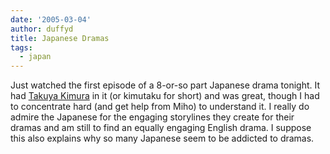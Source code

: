 ```yaml
---
date: '2005-03-04'
author: duffyd
title: Japanese Dramas
tags:
  - japan
---
```


Just watched the first episode of a 8-or-so part Japanese drama tonight. It had [Takuya Kimura](https://href.li/?http://en.wikipedia.org/wiki/Takuya_Kimura) in it (or kimutaku for short) and was great, though I had to concentrate hard (and get help from Miho) to understand it. I really do admire the Japanese for the engaging storylines they create for their dramas and am still to find an equally engaging English drama. I suppose this also explains why so many Japanese seem to be addicted to dramas.
